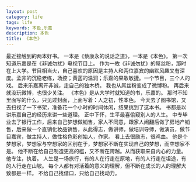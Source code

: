```yaml
---
layout: post
category: life
tags: life
keywords: 本色,乐嘉
description: 本色
title: 《本色》
---
```


最近接触到的两本好书。
一本是《蔡康永的说话之道》，一本是《本色》。
第一次知道乐嘉是在《非诚勿扰》电视节目上。
作为一枚《非诚勿扰》的屌丝粉，那时在上大学。节目相当火，自己喜欢的原因是主持人和两位嘉宾的幽默风趣又有深度。孟非的沉稳老练，场控；黄菡的温润；乐嘉的果敢敏捷。一个节目，三个人的戏。
后来乐嘉离开非诚，走自己的独木桥。
我也从屌丝粉变成了微博粉。
再后来就没玩微博，也很少关注。
《本色》是从大学时就知道的书，乐嘉的。
那时不知里面写的什么，只见过封面，上面写着：人之初，性本色。
今天去了图书馆，又去扫视了一下书架，准备花一个小时的时间休闲，结果挑到了这本书。
书都是以讲乐嘉自己的经历来讲一些道理。
正中下怀，生平最喜偷窥别人的人生。
中专毕业去了银行工作，后来自己梦想做销售，家人不同意，跟家人闹翻后做了房地产销售，后来做一个直销化妆品销售，从此得志，做讲师，做培训导师，做演员，做节目嘉宾，做主持人，做性格色彩创始人，作家。
看上去很励志，很鸡血。
他是个梦想家，梦想家与空想家的区别在于，梦想家不断在实现自己的梦想，而空想家不是。
他不断在给自己制造更高的槛，又不断在跨越。从而获取来自内心的力量。
他专注，执着。
人生是一场旅行，有的人在行走在原地，有的人行走在坦途，有的人行走在山坡。
每个人都有对活着的意义的理解，但不断在成长的人的理解大致都是一样。
不给自己找借口，只给自己找动力。